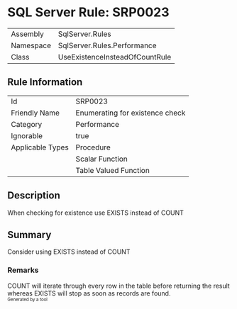 ﻿# SQL Server Rule: SRP0023
  
|    |    |
|----|----|
| Assembly | SqlServer.Rules |
| Namespace | SqlServer.Rules.Performance |
| Class | UseExistenceInsteadOfCountRule |
  
## Rule Information
  
|    |    |
|----|----|
| Id | SRP0023 |
| Friendly Name | Enumerating for existence check |
| Category | Performance |
| Ignorable | true |
| Applicable Types | Procedure  |
|   | Scalar Function |
|   | Table Valued Function |
  
## Description
  
When checking for existence use EXISTS instead of COUNT
  
## Summary
  
Consider using EXISTS instead of COUNT
  
### Remarks
  
COUNT will iterate through every row in the table before returning the result whereas EXISTS
 will stop as soon as records are found.  
<sub><sup>Generated by a tool</sup></sub>
